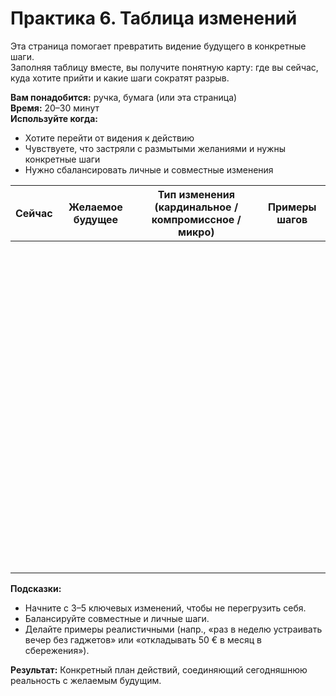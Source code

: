 # Практика 6. Таблица изменений

Эта страница помогает превратить видение будущего в конкретные шаги.<br/>
Заполняя таблицу вместе, вы получите понятную карту: где вы сейчас, куда хотите прийти и какие шаги сократят разрыв.

**Вам понадобится:** ручка, бумага (или эта страница)<br/>
**Время:** 20–30 минут<br/>
**Используйте когда:**

- Хотите перейти от видения к действию
- Чувствуете, что застряли с размытыми желаниями и нужны конкретные шаги
- Нужно сбалансировать личные и совместные изменения

<style>
    table {
        width: 100%;
    }
</style>

| Сейчас | Желаемое будущее | Тип изменения<br/>(кардинальное / компромиссное / микро) | Примеры шагов |
|:--:|:--:|:--:|:--:|
|<br/><br/><br/><br/><br/>||||
|<br/><br/><br/><br/><br/>||||
|<br/><br/><br/><br/><br/>||||
|<br/><br/><br/><br/><br/>||||
|<br/><br/><br/><br/><br/>||||

**Подсказки:**

- Начните с 3–5 ключевых изменений, чтобы не перегрузить себя.
- Балансируйте совместные и личные шаги.
- Делайте примеры реалистичными (напр., «раз в неделю устраивать вечер без гаджетов» или «откладывать 50 € в месяц в сбережения»).

**Результат:** Конкретный план действий, соединяющий сегодняшнюю реальность с желаемым будущим.
